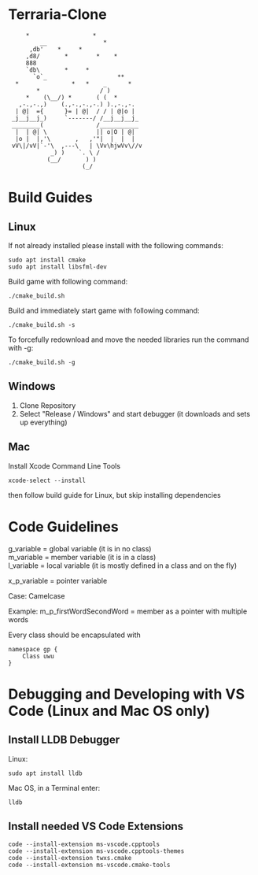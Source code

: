 # Terraria-Clone
         *                  *
             __                *
          ,db'    *     *
         ,d8/       *        *    *
         888
         `db\       *     *
           `o`_                    **
      *               *   *    _      *
            *                 / )
         *    (\__/) *       ( (  *
       ,-.,-.,)    (.,-.,-.,-.) ).,-.,-.
      | @|  ={      }= | @|  / / | @|o |
     _j__j__j_)     `-------/ /__j__j__j_
     ________(               /___________
      |  | @| \              || o|O | @|
      |o |  |,'\       ,   ,'"|  |  |  |  
     vV\|/vV|`-'\  ,---\   | \Vv\hjwVv\//v
                _) )    `. \ /
               (__/       ) )
                         (_/

# Build Guides
## Linux
If not already installed please install with the following commands:

```
sudo apt install cmake
sudo apt install libsfml-dev
```

Build game with following command:
```
./cmake_build.sh
```

Build and immediately start game with following command:
```
./cmake_build.sh -s
```

To forcefully redownload and move the needed libraries run the command with -g:
```
./cmake_build.sh -g
```

## Windows
1. Clone Repository
2. Select "Release / Windows" and start debugger (it downloads and sets up everything)

## Mac
Install Xcode Command Line Tools
```
xcode-select --install
```
then follow build guide for Linux, but skip installing dependencies

# Code Guidelines
g_variable = global variable (it is in no class)  
m_variable = member variable (it is in a class)  
l_variable = local variable (it is mostly defined in a class and on the fly)  

x_p_variable = pointer variable

Case: Camelcase

Example:
m_p_firstWordSecondWord = member as a pointer with multiple words

Every class should be encapsulated with
```
namespace gp {
    Class uwu
}
```

# Debugging and Developing with VS Code (Linux and Mac OS only)

## Install LLDB Debugger 
Linux:
```
sudo apt install lldb
```
Mac OS, in a Terminal enter:
```
lldb
```

## Install needed VS Code Extensions
```
code --install-extension ms-vscode.cpptools 
code --install-extension ms-vscode.cpptools-themes
code --install-extension twxs.cmake 
code --install-extension ms-vscode.cmake-tools
```